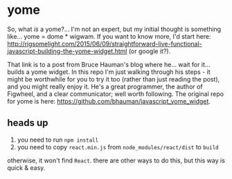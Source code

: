 # yome
So, what *is* a yome?... I'm not an expert, but my initial thought is something like... yome = dome * wigwam.  If you want to know more, I'd start here: http://rigsomelight.com/2015/06/09/straightforward-live-functional-javascript-building-the-yome-widget.html (or google it?).

That link is to a post from Bruce Hauman's blog where he... wait for it... builds a yome widget.  In this repo I'm just walking through his steps - it might be worthwhile for you to try it too (rather than just reading the post), and you might really enjoy it.  He's a great programmer, the author of Figwheel, and a clear communicator; well worth following.  The original repo for yome is here: https://github.com/bhauman/javascript_yome_widget.

## heads up
1. you need to run `npm install`
2. you need to copy `react.min.js` from `node_modules/react/dist` to `build`

otherwise, it won't find `React`.  there are other ways to do this, but this way is quick & easy.
